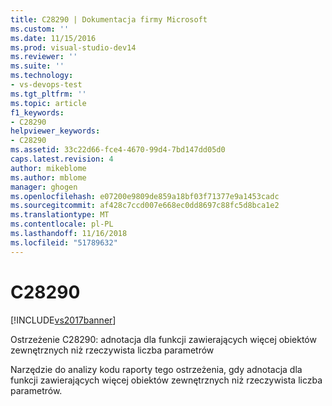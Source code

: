 ```yaml
---
title: C28290 | Dokumentacja firmy Microsoft
ms.custom: ''
ms.date: 11/15/2016
ms.prod: visual-studio-dev14
ms.reviewer: ''
ms.suite: ''
ms.technology:
- vs-devops-test
ms.tgt_pltfrm: ''
ms.topic: article
f1_keywords:
- C28290
helpviewer_keywords:
- C28290
ms.assetid: 33c22d66-fce4-4670-99d4-7bd147dd05d0
caps.latest.revision: 4
author: mikeblome
ms.author: mblome
manager: ghogen
ms.openlocfilehash: e07200e9809de859a18bf03f71377e9a1453cadc
ms.sourcegitcommit: af428c7ccd007e668ec0dd8697c88fc5d8bca1e2
ms.translationtype: MT
ms.contentlocale: pl-PL
ms.lasthandoff: 11/16/2018
ms.locfileid: "51789632"
---
```

# <a name="c28290"></a>C28290
[!INCLUDE[vs2017banner](../includes/vs2017banner.md)]

Ostrzeżenie C28290: adnotacja dla funkcji zawierających więcej obiektów zewnętrznych niż rzeczywista liczba parametrów  
  
 Narzędzie do analizy kodu raporty tego ostrzeżenia, gdy adnotacja dla funkcji zawierających więcej obiektów zewnętrznych niż rzeczywista liczba parametrów.



